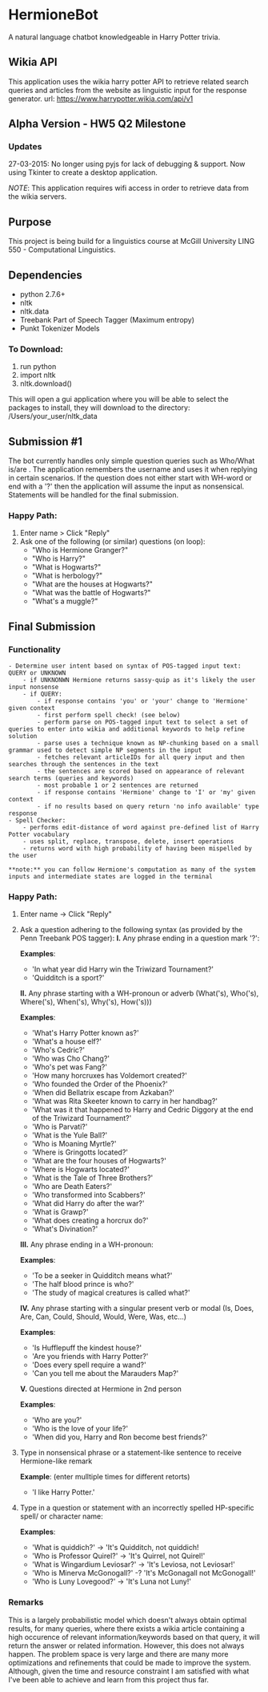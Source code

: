 # HermioneBot
A natural language chatbot knowledgeable in Harry Potter trivia. 

## Wikia API
This application uses the wikia harry potter API to retrieve related search queries and articles from the website as linguistic input for the response generator.
url: https://www.harrypotter.wikia.com/api/v1

## Alpha Version - HW5 Q2 Milestone
### Updates
27-03-2015: No longer using pyjs for lack of debugging & support. Now using Tkinter to create a desktop application.

*NOTE*: This application requires wifi access in order to retrieve data from the wikia servers.

## Purpose
This project is being build for a linguistics course at McGill University LING 550 - Computational Linguistics.

## Dependencies
- python 2.7.6+ 
- nltk
- nltk.data 
- Treebank Part of Speech Tagger (Maximum entropy) 
- Punkt Tokenizer Models

### To Download: 
1. run python
2. import nltk
3. nltk.download()

This will open a gui application where you will be able to select the packages to install, they will download to the directory: /Users/your_user/nltk_data

## Submission #1 
The bot currently handles only simple question queries such as Who/What is/are <NP>.
The application remembers the username and uses it when replying in certain scenarios.
If the question does not either start with WH-word or end with a '?' then the application will assume the input as nonsensical.
Statements will be handled for the final submission.

### Happy Path: 
1. Enter name > Click "Reply"
2. Ask one of the following (or similar) questions (on loop):
	- "Who is Hermione Granger?" 
	- "Who is Harry?"
	- "What is Hogwarts?"
	- "What is herbology?"
	- "What are the houses at Hogwarts?" 
	- "What was the battle of Hogwarts?"
	- "What's a muggle?"

## Final Submission

### Functionality
	- Determine user intent based on syntax of POS-tagged input text: QUERY or UNKNOWN
		- if UNKNONWN Hermione returns sassy-quip as it's likely the user input nonsense
		- if QUERY:
			- if response contains 'you' or 'your' change to 'Hermione' given context
			- first perform spell check! (see below)
			- perform parse on POS-tagged input text to select a set of queries to enter into wikia and additional keywords to help refine solution
			- parse uses a technique known as NP-chunking based on a small grammar used to detect simple NP segments in the input
			- fetches relevant articleIDs for all query input and then searches through the sentences in the text
			- the sentences are scored based on appearance of relevant search terms (queries and keywords)
			- most probable 1 or 2 sentences are returned
			- if response contains 'Hermione' change to 'I' or 'my' given context
			- if no results based on query return 'no info available' type response
	- Spell Checker:
		- performs edit-distance of word against pre-defined list of Harry Potter vocabulary 
		- uses split, replace, transpose, delete, insert operations
		- returns word with high probability of having been mispelled by the user

	**note:** you can follow Hermione's computation as many of the system inputs and intermediate states are logged in the terminal

### Happy Path:
1. Enter name -> Click "Reply"
2. Ask a question adhering to the following syntax (as provided by the Penn Treebank POS tagger):
	**I.** Any phrase ending in a question mark '?':
	
	**Examples**: 
	- 'In what year did Harry win the Triwizard Tournament?'
	- 'Quidditch is a sport?'
	
	**II.** Any phrase starting with a WH-pronoun or adverb (What('s), Who('s), Where('s), When('s), Why('s), How('s)))
		
	**Examples**:
	- 'What's Harry Potter known as?'
	- 'What's a house elf?'
	- 'Who's Cedric?'
	- 'Who was Cho Chang?'
	- 'Who's pet was Fang?'
	- 'How many horcruxes has Voldemort created?'
	- 'Who founded the Order of the Phoenix?'
	- 'When did Bellatrix escape from Azkaban?'
	- 'What was Rita Skeeter known to carry in her handbag?'
	- 'What was it that happened to Harry and Cedric Diggory at the end of the Triwizard Tournament?'
	- 'Who is Parvati?'
	- 'What is the Yule Ball?'
	- 'Who is Moaning Myrtle?'
	- 'Where is Gringotts located?'
	- 'What are the four houses of Hogwarts?'
	- 'Where is Hogwarts located?'
	- 'What is the Tale of Three Brothers?'
	- 'Who are Death Eaters?'
	- 'Who transformed into Scabbers?'
	- 'What did Harry do after the war?'
	- 'What is Grawp?'
	- 'What does creating a horcrux do?'
	- 'What's Divination?'
	
	**III.** Any phrase ending in a WH-pronoun:
	
	**Examples**:
	- 'To be a seeker in Quidditch means what?'
	- 'The half blood prince is who?'
	- 'The study of magical creatures is called what?'
	
	**IV.** Any phrase starting with a singular present verb or modal (Is, Does, Are, Can, Could, Should, Would, Were, Was, etc...)

	**Examples**:
	- 'Is Hufflepuff the kindest house?'
	- 'Are you friends with Harry Potter?' 
	- 'Does every spell require a wand?'
	- 'Can you tell me about the Marauders Map?'

	**V.** Questions directed at Hermione in 2nd person

	**Examples**:
	- 'Who are you?'
	- 'Who is the love of your life?'
	- 'When did you, Harry and Ron become best friends?'

3. Type in nonsensical phrase or a statement-like sentence to receive Hermione-like remark

	**Example**: (enter mulltiple times for different retorts)
	- 'I like Harry Potter.' 

4. Type in a question or statement with an incorrectly spelled HP-specific spell/ or character name:
	
	**Examples**:	
	- 'What is quiddich?' -> 'It's Quidditch, not quiddich!
	- 'Who is Professor Quirel?' -> 'It's Quirrel, not Quirel!' 
	- 'What is Wingardium Leviosar?' -> 'It's Leviosa, not Leviosar!'
	- 'Who is Minerva McGonogall?' -? 'It's McGonagall not McGonogall!'
	- 'Who is Luny Lovegood?' -> 'It's Luna not Luny!'

### Remarks
This is a largely probabilistic model which doesn't always obtain optimal results, for many queries, where there exists a wikia article containing a high occurence of relevant information/keywords based on that query, it will return the answer or related information.  However, this does not always happen.  The problem space is very large and there are many more optimizations and refinements that could be made to improve the system. Although, given the time and resource constraint I am satisfied with what I've been able to achieve and learn from this project thus far.
